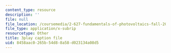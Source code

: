 ```yaml
---
content_type: resource
description: ''
file: null
file_location: /coursemedia/2-627-fundamentals-of-photovoltaics-fall-2013/8458aac0265b54d88a58d023134a08d5_C42jXQLc_Jo.vtt
file_type: application/x-subrip
resourcetype: Other
title: 3play caption file
uid: 8458aac0-265b-54d8-8a58-d023134a08d5
---
```

